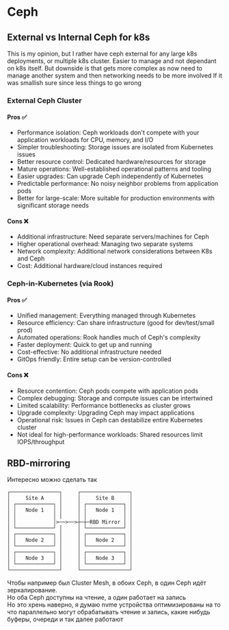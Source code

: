 # Ceph
## External vs Internal Ceph for k8s
This is my opinion, but I rather have ceph external for any large k8s deployments, or multiple k8s cluster. Easier to manage and not dependant on k8s itself. But downside is that gets more complex as now need to manage another system and then networking needs to be more involved
If it was smallish sure since less things to go wrong <br>

### External Ceph Cluster
#### Pros ✅
- Performance isolation: Ceph workloads don't compete with your application workloads for CPU, memory, and I/O
- Simpler troubleshooting: Storage issues are isolated from Kubernetes issues
- Better resource control: Dedicated hardware/resources for storage
- Mature operations: Well-established operational patterns and tooling
- Easier upgrades: Can upgrade Ceph independently of Kubernetes
- Predictable performance: No noisy neighbor problems from application pods
- Better for large-scale: More suitable for production environments with significant storage needs

#### Cons ❌
- Additional infrastructure: Need separate servers/machines for Ceph
- Higher operational overhead: Managing two separate systems
- Network complexity: Additional network considerations between K8s and Ceph
- Cost: Additional hardware/cloud instances required

### Ceph-in-Kubernetes (via Rook)
#### Pros ✅
- Unified management: Everything managed through Kubernetes
- Resource efficiency: Can share infrastructure (good for dev/test/small prod)
- Automated operations: Rook handles much of Ceph's complexity
- Faster deployment: Quick to get up and running
- Cost-effective: No additional infrastructure needed
- GitOps friendly: Entire setup can be version-controlled
#### Cons ❌
- Resource contention: Ceph pods compete with application pods
- Complex debugging: Storage and compute issues can be intertwined
- Limited scalability: Performance bottlenecks as cluster grows
- Upgrade complexity: Upgrading Ceph may impact applications
- Operational risk: Issues in Ceph can destabilize entire Kubernetes cluster
- Not ideal for high-performance workloads: Shared resources limit IOPS/throughput
## RBD-mirroring
Интересно можно сделать так
```
┌────────────────┐     ┌────────────────┐
│     Site A     │     │     Site B     │
│ ┌────────────┐ │     │ ┌────────────┐ │
│ │   Node 1   │ │     │ │   Node 1   │ │
│ │            │ │     │ │            │ │
│ │            │>──>──>┼─┼─RBD Mirror │ │
│ └────────────┘ │     │ └────────────┘ │
│ ┌────────────┐ │     │ ┌────────────┐ │
│ │   Node 2   │ │     │ │   Node 2   │ │
│ └────────────┘ │     │ └────────────┘ │
│ ┌────────────┐ │     │ ┌────────────┐ │
│ │   Node 3   │ │     │ │   Node 3   │ │
│ └────────────┘ │     │ └────────────┘ │
└────────────────┘     └────────────────┘
```
Чтобы например был Cluster Mesh, в обоих Ceph, в один Ceph идёт зеркалирование. <br>
Но оба Ceph доступны на чтение, а один работает на запись <br>
Но это хрень наверно, я думаю nvme устройства оптимизированы на то что параллельно могут обрабатывать чтение и запись, какие нибудь буферы, очереди и так далее работают
